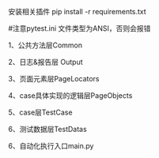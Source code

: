 安装相关插件
pip install -r requirements.txt

#注意pytest.ini 文件类型为ANSI，否则会报错

1、公共方法层Common

2、日志&报告层 Output

3、页面元素层PageLocators

4、case具体实现的逻辑层PageObjects

5、case层TestCase

6、测试数据层TestDatas

6、自动化执行入口main.py


